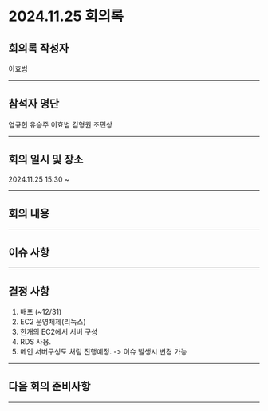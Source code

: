 # 2024.11.25 회의록
## 회의록 작성자
이효범
***
## 참석자 명단
염규현
유승주
이효범
김형원
조민상
***
## 회의 일시 및 장소
2024.11.25 15:30 ~  


***
## 회의 내용

***
## 이슈 사항

***
## 결정 사항
1. 배포 (~12/31)
2. EC2 운영체제(리눅스)
3. 한개의 EC2에서 서버 구성
4. RDS 사용.
5. 메인 서버구성도 처럼 진행예정. -> 이슈 발생시 변경 가능

***
## 다음 회의 준비사항

 


***
